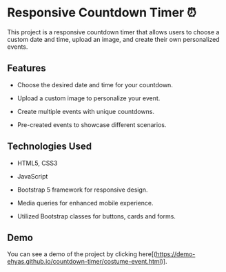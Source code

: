 # Responsive Countdown Timer ⏰
This project is a responsive countdown timer that allows users to choose a custom date and time, upload an image, and create their 
own personalized events.

## Features
- Choose the desired date and time for your countdown.

- Upload a custom image to personalize your event.

- Create multiple events with unique countdowns.

- Pre-created events to showcase different scenarios.

## Technologies Used
- HTML5, CSS3

- JavaScript

- Bootstrap 5 framework for responsive design.

- Media queries for enhanced mobile experience.

- Utilized Bootstrap classes for buttons, cards and forms.

## Demo
You can see a demo of the project by clicking here[(https://demo-ehyas.github.io/countdown-timer/costume-event.html)]. 
